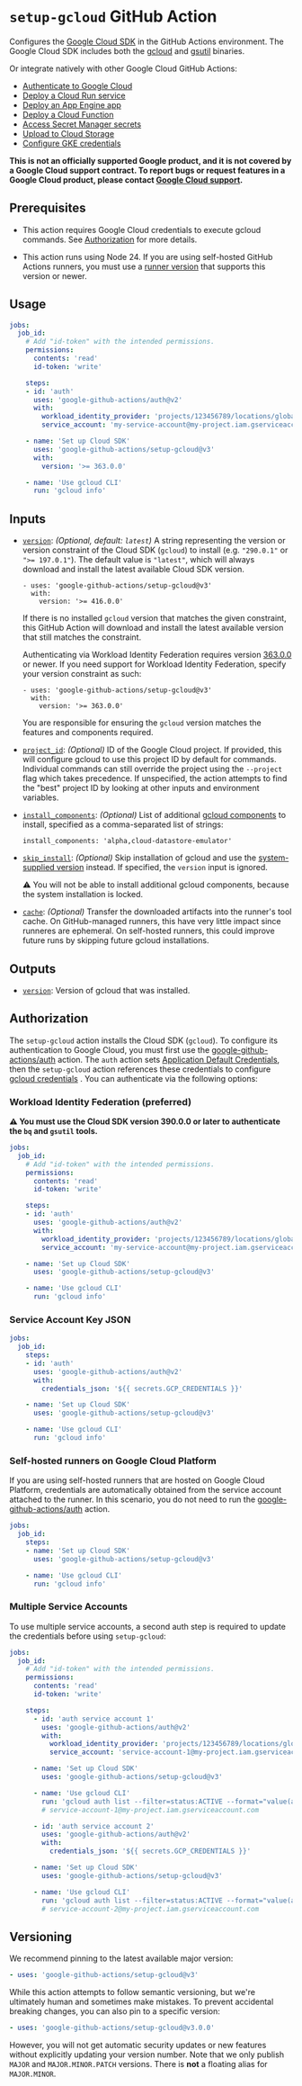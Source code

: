 # `setup-gcloud` GitHub Action

Configures the [Google Cloud SDK][sdk] in the GitHub Actions environment. The Google Cloud SDK includes both the [gcloud][gcloud] and
[gsutil][gsutil] binaries.

Or integrate natively with other Google Cloud GitHub Actions:

* [Authenticate to Google Cloud][auth]
* [Deploy a Cloud Run service](https://github.com/google-github-actions/deploy-cloudrun)
* [Deploy an App Engine app](https://github.com/google-github-actions/deploy-appengine)
* [Deploy a Cloud Function](https://github.com/google-github-actions/deploy-cloud-functions)
* [Access Secret Manager secrets](https://github.com/google-github-actions/get-secretmanager-secrets)
* [Upload to Cloud Storage](https://github.com/google-github-actions/upload-cloud-storage)
* [Configure GKE credentials](https://github.com/google-github-actions/get-gke-credentials)

**This is not an officially supported Google product, and it is not covered by a
Google Cloud support contract. To report bugs or request features in a Google
Cloud product, please contact [Google Cloud
support](https://cloud.google.com/support).**

## Prerequisites

-   This action requires Google Cloud credentials to execute gcloud commands.
    See [Authorization](#Authorization) for more details.

-   This action runs using Node 24. If you are using self-hosted GitHub Actions
    runners, you must use a [runner
    version](https://github.com/actions/virtual-environments) that supports this
    version or newer.

## Usage

```yaml
jobs:
  job_id:
    # Add "id-token" with the intended permissions.
    permissions:
      contents: 'read'
      id-token: 'write'

    steps:
    - id: 'auth'
      uses: 'google-github-actions/auth@v2'
      with:
        workload_identity_provider: 'projects/123456789/locations/global/workloadIdentityPools/my-pool/providers/my-provider'
        service_account: 'my-service-account@my-project.iam.gserviceaccount.com'

    - name: 'Set up Cloud SDK'
      uses: 'google-github-actions/setup-gcloud@v3'
      with:
        version: '>= 363.0.0'

    - name: 'Use gcloud CLI'
      run: 'gcloud info'
```

## Inputs

<!-- BEGIN_AUTOGEN_INPUTS -->

-   <a name="__input_version"></a><a href="#user-content-__input_version"><code>version</code></a>: _(Optional, default: `latest`)_ A string representing the version or version constraint of the Cloud SDK
    (`gcloud`) to install (e.g. `"290.0.1"` or `">= 197.0.1"`). The default
    value is `"latest"`, which will always download and install the latest
    available Cloud SDK version.

        - uses: 'google-github-actions/setup-gcloud@v3'
          with:
            version: '>= 416.0.0'

    If there is no installed `gcloud` version that matches the given
    constraint, this GitHub Action will download and install the latest
    available version that still matches the constraint.

    Authenticating via Workload Identity Federation requires version
    [363.0.0](https://cloud.google.com/sdk/docs/release-notes#36300_2021-11-02)
    or newer. If you need support for Workload Identity Federation, specify
    your version constraint as such:

        - uses: 'google-github-actions/setup-gcloud@v3'
          with:
            version: '>= 363.0.0'

    You are responsible for ensuring the `gcloud` version matches the features
    and components required.

-   <a name="__input_project_id"></a><a href="#user-content-__input_project_id"><code>project_id</code></a>: _(Optional)_ ID of the Google Cloud project. If provided, this will configure gcloud to
    use this project ID by default for commands. Individual commands can still
    override the project using the `--project` flag which takes precedence. If
    unspecified, the action attempts to find the "best" project ID by looking
    at other inputs and environment variables.

-   <a name="__input_install_components"></a><a href="#user-content-__input_install_components"><code>install_components</code></a>: _(Optional)_ List of additional [gcloud
    components](https://cloud.google.com/sdk/docs/components) to install,
    specified as a comma-separated list of strings:

        install_components: 'alpha,cloud-datastore-emulator'

-   <a name="__input_skip_install"></a><a href="#user-content-__input_skip_install"><code>skip_install</code></a>: _(Optional)_ Skip installation of gcloud and use the [system-supplied
    version](https://github.com/actions/runner-images) instead. If specified,
    the `version` input is ignored.

    ⚠️ You will not be able to install additional gcloud components, because the
    system installation is locked.

-   <a name="__input_cache"></a><a href="#user-content-__input_cache"><code>cache</code></a>: _(Optional)_ Transfer the downloaded artifacts into the runner's tool cache. On
    GitHub-managed runners, this have very little impact since runneres are
    ephemeral. On self-hosted runners, this could improve future runs by
    skipping future gcloud installations.


<!-- END_AUTOGEN_INPUTS -->

## Outputs

<!-- BEGIN_AUTOGEN_OUTPUTS -->

-   <a name="__output_version"></a><a href="#user-content-__output_version"><code>version</code></a>: Version of gcloud that was installed.


<!-- END_AUTOGEN_OUTPUTS -->


## Authorization

The `setup-gcloud` action installs the Cloud SDK (`gcloud`). To configure its authentication
to Google Cloud, you must first use the [google-github-actions/auth][auth] action. The `auth`
action sets [Application Default Credentials][adc], then the `setup-gcloud` action references
these credentials to configure [gcloud credentials][gcloud-credentials] . You can
authenticate via the following options:

### Workload Identity Federation (preferred)

**⚠️ You must use the Cloud SDK version 390.0.0 or later to authenticate the
`bq` and `gsutil` tools.**

```yaml
jobs:
  job_id:
    # Add "id-token" with the intended permissions.
    permissions:
      contents: 'read'
      id-token: 'write'

    steps:
    - id: 'auth'
      uses: 'google-github-actions/auth@v2'
      with:
        workload_identity_provider: 'projects/123456789/locations/global/workloadIdentityPools/my-pool/providers/my-provider'
        service_account: 'my-service-account@my-project.iam.gserviceaccount.com'

    - name: 'Set up Cloud SDK'
      uses: 'google-github-actions/setup-gcloud@v3'

    - name: 'Use gcloud CLI'
      run: 'gcloud info'
```

### Service Account Key JSON

```yaml
jobs:
  job_id:
    steps:
    - id: 'auth'
      uses: 'google-github-actions/auth@v2'
      with:
        credentials_json: '${{ secrets.GCP_CREDENTIALS }}'

    - name: 'Set up Cloud SDK'
      uses: 'google-github-actions/setup-gcloud@v3'

    - name: 'Use gcloud CLI'
      run: 'gcloud info'
```

### Self-hosted runners on Google Cloud Platform

If you are using self-hosted runners that are hosted on Google Cloud Platform, credentials
are automatically obtained from the service account attached to the runner.
In this scenario, you do not need to run the [google-github-actions/auth][auth] action.

```yaml
jobs:
  job_id:
    steps:
    - name: 'Set up Cloud SDK'
      uses: 'google-github-actions/setup-gcloud@v3'

    - name: 'Use gcloud CLI'
      run: 'gcloud info'
```

### Multiple Service Accounts

To use multiple service accounts, a second auth step is required to update the credentials before using `setup-gcloud`:

```yaml
jobs:
  job_id:
    # Add "id-token" with the intended permissions.
    permissions:
      contents: 'read'
      id-token: 'write'

    steps:
      - id: 'auth service account 1'
        uses: 'google-github-actions/auth@v2'
        with:
          workload_identity_provider: 'projects/123456789/locations/global/workloadIdentityPools/my-pool/providers/my-provider'
          service_account: 'service-account-1@my-project.iam.gserviceaccount.com'

      - name: 'Set up Cloud SDK'
        uses: 'google-github-actions/setup-gcloud@v3'

      - name: 'Use gcloud CLI'
        run: 'gcloud auth list --filter=status:ACTIVE --format="value(account)"'
        # service-account-1@my-project.iam.gserviceaccount.com

      - id: 'auth service account 2'
        uses: 'google-github-actions/auth@v2'
        with:
          credentials_json: '${{ secrets.GCP_CREDENTIALS }}'

      - name: 'Set up Cloud SDK'
        uses: 'google-github-actions/setup-gcloud@v3'

      - name: 'Use gcloud CLI'
        run: 'gcloud auth list --filter=status:ACTIVE --format="value(account)"'
        # service-account-2@my-project.iam.gserviceaccount.com
```


## Versioning

We recommend pinning to the latest available major version:

```yaml
- uses: 'google-github-actions/setup-gcloud@v3'
```

While this action attempts to follow semantic versioning, but we're ultimately
human and sometimes make mistakes. To prevent accidental breaking changes, you
can also pin to a specific version:

```yaml
- uses: 'google-github-actions/setup-gcloud@v3.0.0'
```

However, you will not get automatic security updates or new features without
explicitly updating your version number. Note that we only publish `MAJOR` and
`MAJOR.MINOR.PATCH` versions. There is **not** a floating alias for
`MAJOR.MINOR`.


[github-action]:https://help.github.com/en/categories/automating-your-workflow-with-github-actions
[auth]: https://github.com/google-github-actions/auth
[adc]: https://cloud.google.com/docs/authentication/application-default-credentials
[sdk]: https://cloud.google.com/sdk/
[gcloud]: https://cloud.google.com/sdk/gcloud/
[gcloud-credentials]: https://cloud.google.com/docs/authentication/gcloud#gcloud-credentials
[gsutil]: https://cloud.google.com/storage/docs/gsutil
[sa-iam-docs]: https://cloud.google.com/iam/docs/service-accounts
[sa]: https://cloud.google.com/iam/docs/creating-managing-service-accounts
[wif]: https://cloud.google.com/iam/docs/workload-identity-federation
[github-runners]: https://github.com/actions/runner-images
[gcloud-release-notes]: https://cloud.google.com/sdk/docs/release-notes

